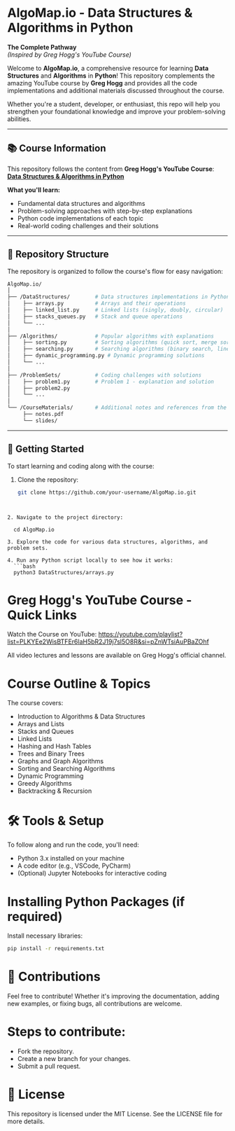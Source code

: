 # AlgoMap.io - Data Structures & Algorithms in Python  
**The Complete Pathway**  
*(Inspired by Greg Hogg's YouTube Course)*

Welcome to **AlgoMap.io**, a comprehensive resource for learning **Data Structures** and **Algorithms** in **Python**! This repository complements the amazing YouTube course by **Greg Hogg** and provides all the code implementations and additional materials discussed throughout the course.

Whether you're a student, developer, or enthusiast, this repo will help you strengthen your foundational knowledge and improve your problem-solving abilities.

---

## 📚 Course Information

This repository follows the content from **Greg Hogg's YouTube Course**:  
[**Data Structures & Algorithms in Python**](https://www.youtube.com/@GregHogg)

**What you'll learn:**
- Fundamental data structures and algorithms
- Problem-solving approaches with step-by-step explanations
- Python code implementations of each topic
- Real-world coding challenges and their solutions

---

## 📂 Repository Structure

The repository is organized to follow the course's flow for easy navigation:

```bash
AlgoMap.io/
│
├── /DataStructures/        # Data structures implementations in Python
│    ├── arrays.py          # Arrays and their operations
│    ├── linked_list.py     # Linked lists (singly, doubly, circular)
│    ├── stacks_queues.py   # Stack and queue operations
│    └── ...
│
├── /Algorithms/            # Popular algorithms with explanations
│    ├── sorting.py         # Sorting algorithms (quick sort, merge sort, etc.)
│    ├── searching.py       # Searching algorithms (binary search, linear search)
│    ├── dynamic_programming.py # Dynamic programming solutions
│    └── ...
│
├── /ProblemSets/           # Coding challenges with solutions
│    ├── problem1.py        # Problem 1 - explanation and solution
│    ├── problem2.py
│    └── ...
│
└── /CourseMaterials/       # Additional notes and references from the course
     ├── notes.pdf
     └── slides/
```
---

## 🚀 Getting Started

To start learning and coding along with the course:

1. Clone the repository:
   ```bash
   git clone https://github.com/your-username/AlgoMap.io.git
```


2. Navigate to the project directory:

  cd AlgoMap.io

3. Explore the code for various data structures, algorithms, and problem sets.

4. Run any Python script locally to see how it works:
  ```bash
  python3 DataStructures/arrays.py
```

# Greg Hogg's YouTube Course - Quick Links

Watch the Course on YouTube:
https://youtube.com/playlist?list=PLKYEe2WisBTFEr6laH5bR2J19j7sl5O8R&si=pZnWTsiAuPBaZOhf

All video lectures and lessons are available on Greg Hogg's official channel.

# Course Outline & Topics

The course covers:
- Introduction to Algorithms & Data Structures
- Arrays and Lists
- Stacks and Queues
- Linked Lists
- Hashing and Hash Tables
- Trees and Binary Trees
- Graphs and Graph Algorithms
- Sorting and Searching Algorithms
- Dynamic Programming
- Greedy Algorithms
- Backtracking & Recursion

# 🛠️ Tools & Setup

To follow along and run the code, you'll need:
- Python 3.x installed on your machine
- A code editor (e.g., VSCode, PyCharm)
- (Optional) Jupyter Notebooks for interactive coding

# Installing Python Packages (if required)

Install necessary libraries:
```bash
pip install -r requirements.txt
```

# 🤝 Contributions

Feel free to contribute! Whether it's improving the documentation, adding new examples, or fixing bugs, all contributions are welcome.

# Steps to contribute:
- Fork the repository.
- Create a new branch for your changes.
- Submit a pull request.

# 📄 License

This repository is licensed under the MIT License. See the LICENSE file for more details.
